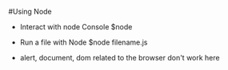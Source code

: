 #Using Node

* Interact with node Console
    $node 
* Run a file with Node
    $node filename.js

* alert, document, dom related to the browser don't work here